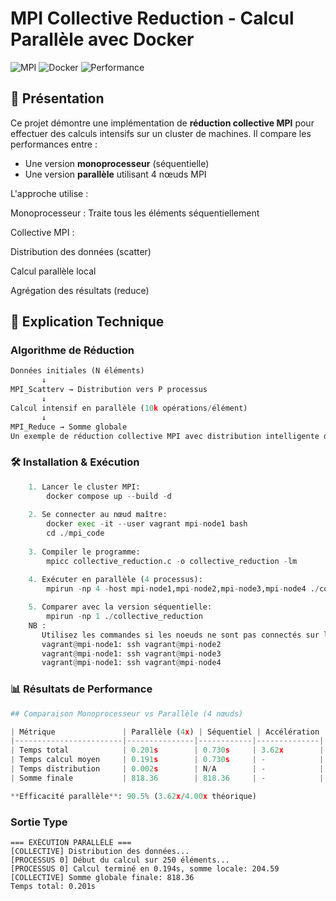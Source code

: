 # MPI Collective Reduction - Calcul Parallèle avec Docker

![MPI](https://img.shields.io/badge/MPI-Parallel%20Computing-blue)
![Docker](https://img.shields.io/badge/Docker-Containerized-green)
![Performance](https://img.shields.io/badge/Speedup-3.62x-brightgreen)

## 📌 Présentation

Ce projet démontre une implémentation de **réduction collective MPI** pour effectuer des calculs intensifs sur un cluster de machines. Il compare les performances entre :

- Une version **monoprocesseur** (séquentielle)
- Une version **parallèle** utilisant 4 nœuds MPI

L'approche utilise :

Monoprocesseur : Traite tous les éléments séquentiellement

Collective MPI :

Distribution des données (scatter)

Calcul parallèle local

Agrégation des résultats (reduce)

## 🧠 Explication Technique

### Algorithme de Réduction
```python
Données initiales (N éléments)
       ↓
MPI_Scatterv → Distribution vers P processus
       ↓
Calcul intensif en parallèle (10k opérations/élément)
       ↓
MPI_Reduce → Somme globale
Un exemple de réduction collective MPI avec distribution intelligente des données et calcul intensif, exécuté dans un cluster Docker.

```
### 🛠 Installation & Exécution
```python
    1. Lancer le cluster MPI:
        docker compose up --build -d
        
    2. Se connecter au nœud maître: 
        docker exec -it --user vagrant mpi-node1 bash
        cd ./mpi_code
        
    3. Compiler le programme:
        mpicc collective_reduction.c -o collective_reduction -lm
        
    4. Exécuter en parallèle (4 processus):
        mpirun -np 4 -host mpi-node1,mpi-node2,mpi-node3,mpi-node4 ./collective_reduction

    5. Comparer avec la version séquentielle:
        mpirun -np 1 ./collective_reduction
    NB :
       Utilisez les commandes si les noeuds ne sont pas connectés sur le noeud principal
       vagrant@mpi-node1: ssh vagrant@mpi-node2
       vagrant@mpi-node1: ssh vagrant@mpi-node3
       vagrant@mpi-node1: ssh vagrant@mpi-node4

```  
### 📊 Résultats de Performance

```python
## Comparaison Monoprocesseur vs Parallèle (4 nœuds)

| Métrique               | Parallèle (4x) | Séquentiel | Accélération |
|------------------------|---------------|------------|--------------|
| Temps total            | 0.201s        | 0.730s     | 3.62x        |
| Temps calcul moyen     | 0.191s        | 0.730s     | -            |
| Temps distribution     | 0.002s        | N/A        | -            |
| Somme finale           | 818.36        | 818.36     | -            |

**Efficacité parallèle**: 90.5% (3.62x/4.00x théorique)

```
### Sortie Type

```plaintext
=== EXÉCUTION PARALLÈLE ===
[COLLECTIVE] Distribution des données...
[PROCESSUS 0] Début du calcul sur 250 éléments...
[PROCESSUS 0] Calcul terminé en 0.194s, somme locale: 204.59
[COLLECTIVE] Somme globale finale: 818.36
Temps total: 0.201s
